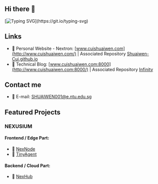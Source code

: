 ## Hi there 👋

[![Typing SVG](https://readme-typing-svg.herokuapp.com?font=Times&duration=5000&pause=1000&color=000000&width=435&lines=Welcome+to+Shuaiwen's+Github!)](https://git.io/typing-svg)


## Links
- 🎯 Personal Website - Nextron: [www.cuishuaiwen.com](http://www.cuishuaiwen.com/) | Associated Repository [Shuaiwen-Cui.github.io](https://github.com/Shuaiwen-Cui/Shuaiwen-Cui.github.io.git)
- 📜 Technical Blog: [www.cuishuaiwen.com:8000](http://www.cuishuaiwen.com:8000/) | Associated Repository [Infinity](https://github.com/Shuaiwen-Cui/Infinity.git)

## Contact me
- 📧 E-mail: SHUAIWEN001@e.ntu.edu.sg

## Featured Projects

### NEXUSIUM

#### Frontend / Edge Part:

- 🚀 [NexNode](https://github.com/Shuaiwen-Cui/NexNode.git)
- 🚀 [TinyAgent](https://github.com/Shuaiwen-Cui/TinyAgent.git)

#### Backend / Cloud Part:

- 🚀 [NexHub](https://github.com/Shuaiwen-Cui/NexHub.git)


